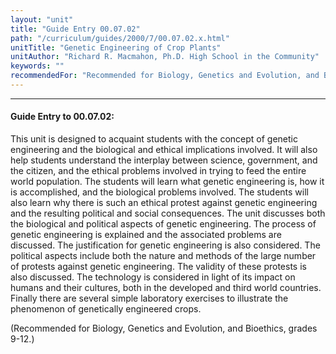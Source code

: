 ```yaml
---
layout: "unit"
title: "Guide Entry 00.07.02"
path: "/curriculum/guides/2000/7/00.07.02.x.html"
unitTitle: "Genetic Engineering of Crop Plants"
unitAuthor: "Richard R. Macmahon, Ph.D. High School in the Community"
keywords: ""
recommendedFor: "Recommended for Biology, Genetics and Evolution, and Bioethics, grades 9-12."
---
```

<body>
<hr/>
<h4>
Guide Entry to 00.07.02:
</h4>
This unit is designed to acquaint students with the concept of genetic engineering  and the biological and ethical implications involved. It will also help students understand the interplay between science, government, and the citizen, and the ethical problems involved in trying to feed the entire world population. The students will learn what genetic engineering is, how it is accomplished, and the biological problems involved. The students will also learn why there is such an ethical protest against genetic engineering and the resulting political and social consequences. The unit discusses both the biological and political aspects of genetic engineering. The process of genetic engineering is explained and the associated problems are discussed. The justification for genetic engineering is also considered. The political aspects include both the nature and methods of the large number of protests against genetic engineering. The validity of these protests is also discussed. The technology is considered in light of its impact on humans and their cultures, both in the developed and third world countries. Finally there are several simple laboratory exercises to illustrate the phenomenon of genetically engineered crops.
<p>
(Recommended for Biology, Genetics and Evolution, and Bioethics, grades 9-12.)
</p>
</body>